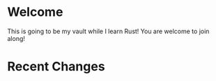 # Welcome

This is going to be my vault while I learn Rust! You are welcome to join along!

# Recent Changes